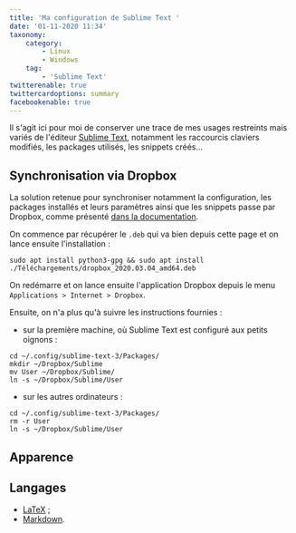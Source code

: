 ```yaml
---
title: 'Ma configuration de Sublime Text '
date: '01-11-2020 11:34'
taxonomy:
    category:
        - Linux
        - Windows
    tag:
        - 'Sublime Text'
twitterenable: true
twittercardoptions: summary
facebookenable: true
---
```


Il s'agit ici pour moi de conserver une trace de mes usages restreints mais variés de l'éditeur [Sublime Text](https://www.sublimetext.com), notamment les raccourcis claviers modifiés, les packages utilisés, les snippets créés...

## Synchronisation via Dropbox

La solution retenue pour synchroniser notamment la configuration, les packages installés et leurs paramètres ainsi que les snippets passe par Dropbox, comme présenté [dans la documentation](https://packagecontrol.io/docs/syncing).

On commence par récupérer le `.deb` qui va bien depuis cette page et on lance ensuite l'installation&nbsp;:

```shell
sudo apt install python3-gpg && sudo apt install ./Téléchargements/dropbox_2020.03.04_amd64.deb
```

On redémarre et on lance ensuite l'application Dropbox depuis le menu `Applications > Internet > Dropbox`.

Ensuite, on n'a plus qu'à suivre les instructions fournies&nbsp;:

- sur la première machine, où Sublime Text est configuré aux petits oignons&nbsp;:     
```shell
cd ~/.config/sublime-text-3/Packages/
mkdir ~/Dropbox/Sublime
mv User ~/Dropbox/Sublime/
ln -s ~/Dropbox/Sublime/User
```
- sur les autres ordinateurs&nbsp;:     
```shell
cd ~/.config/sublime-text-3/Packages/
rm -r User
ln -s ~/Dropbox/Sublime/User
```

## Apparence


## Langages

- [LaTeX](/blog/sublime-text-and-latex)&nbsp;;
- [Markdown](/blog/sublime-text-and-markdown).



